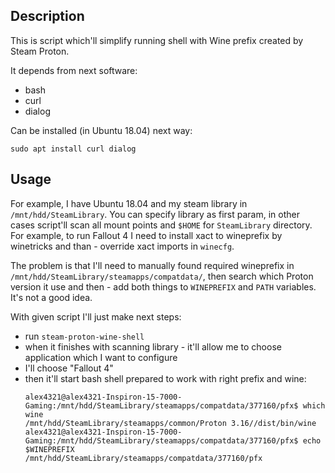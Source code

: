 Description
-----------
This is script which'll simplify running shell with Wine prefix created by Steam Proton.

It depends from next software:
- bash
- curl
- dialog

Can be installed (in Ubuntu 18.04) next way:
```
sudo apt install curl dialog
```

Usage
-----
For example, I have Ubuntu 18.04 and my steam library in ```/mnt/hdd/SteamLibrary```.
You can specify library as first param, in other cases script'll scan all mount points and ```$HOME``` for ```SteamLibrary``` directory.
For example, to run Fallout 4 I need to install xact to wineprefix by winetricks and than - override xact imports in ```winecfg```.

The problem is that I'll need to manually found required wineprefix in ```/mnt/hdd/SteamLibrary/steamapps/compatdata/```, then search which Proton version it use and then - add both things to ```WINEPREFIX``` and ```PATH``` variables.
It's not a good idea.

With given script I'll just make next steps:
- run ```steam-proton-wine-shell```
- when it finishes with scanning library - it'll allow me to choose application which I want to configure
- I'll choose "Fallout 4"
- then it'll start bash shell prepared to work with right prefix and wine:
  ```
  alex4321@alex4321-Inspiron-15-7000-Gaming:/mnt/hdd/SteamLibrary/steamapps/compatdata/377160/pfx$ which wine
  /mnt/hdd/SteamLibrary/steamapps/common/Proton 3.16//dist/bin/wine
  alex4321@alex4321-Inspiron-15-7000-Gaming:/mnt/hdd/SteamLibrary/steamapps/compatdata/377160/pfx$ echo $WINEPREFIX
  /mnt/hdd/SteamLibrary/steamapps/compatdata/377160/pfx
  ```
